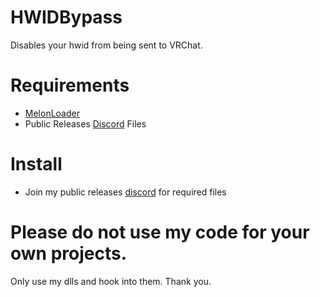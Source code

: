 # HWIDBypass
Disables your hwid from being sent to VRChat.

# Requirements
- [MelonLoader](https://github.com/HerpDerpinstine/MelonLoader)
- Public Releases [Discord](https://discord.gg/PMmbwc2) Files

# Install
- Join my public releases [discord](https://discord.gg/PMmbwc2) for required files


# Please do not use my code for your own projects.
Only use my dlls and hook into them. Thank you.
